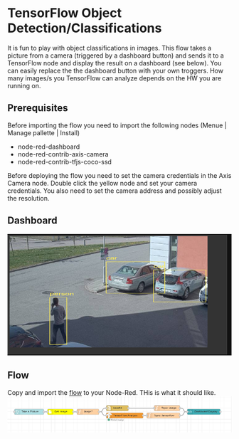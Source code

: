 # TensorFlow Object Detection/Classifications 
It is fun to play with object classifications in images.  This flow takes a picture from a camera (triggered by a dashboard button) and sends it to a TensorFlow node and display the result on a dashboard (see below).
You can easily replace the the dashboard button with your own troggers.  How many images/s you TensorFlow can analyze depends on the HW you are running on.

## Prerequisites
Before importing the flow you need to import the following nodes (Menue | Manage pallette | Install)
- node-red-dashboard
- node-red-contrib-axis-camera
- node-red-contrib-tfjs-coco-ssd

Before deploying the flow you need to set the camera credentials in the Axis Camera node. Double click the yellow node and set your camera credentials.
You also need to set the camera address and possibly adjust the resolution.

## Dashboard
![Dashboard](pictures/dashboard.PNG)

## Flow
Copy and import the [flow](https://github.com/aintegration/flows/blob/master/tensorflow_object_detection/flow.json) to your Node-Red.  THis is what it should like.
![Flow](pictures/flow.PNG)
